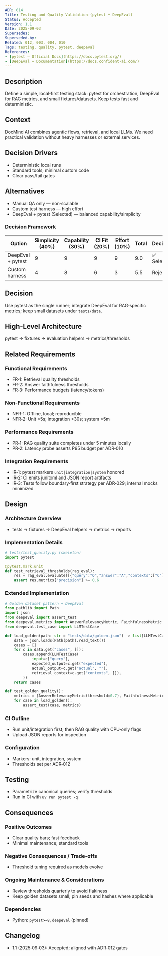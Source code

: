 ```yaml
---
ADR: 014
Title: Testing and Quality Validation (pytest + DeepEval)
Status: Accepted
Version: 1.1
Date: 2025-09-03
Supersedes:
Superseded-by:
Related: 012, 003, 004, 010
Tags: testing, quality, pytest, deepeval
References:
- [pytest — Official Docs](https://docs.pytest.org/)
- [DeepEval — Documentation](https://docs.confident-ai.com/)
---
```


## Description

Define a simple, local‑first testing stack: pytest for orchestration, DeepEval for RAG metrics, and small fixtures/datasets. Keep tests fast and deterministic.

## Context

DocMind AI combines agentic flows, retrieval, and local LLMs. We need practical validation without heavy harnesses or external services.

## Decision Drivers

- Deterministic local runs
- Standard tools; minimal custom code
- Clear pass/fail gates

## Alternatives

- Manual QA only — non‑scalable
- Custom test harness — high effort
- DeepEval + pytest (Selected) — balanced capability/simplicity

### Decision Framework

| Option              | Simplicity (40%) | Capability (30%) | CI Fit (20%) | Effort (10%) | Total | Decision      |
| ------------------- | ---------------- | ---------------- | ------------ | ------------ | ----- | ------------- |
| DeepEval + pytest   | 9                | 9                | 9            | 9            | 9.0   | ✅ Selected    |
| Custom harness      | 4                | 8                | 6            | 3            | 5.5   | Rejected      |

## Decision

Use pytest as the single runner; integrate DeepEval for RAG‑specific metrics; keep small datasets under `tests/data`.

## High-Level Architecture

pytest → fixtures → evaluation helpers → metrics/thresholds

## Related Requirements

### Functional Requirements

- FR‑1: Retrieval quality thresholds
- FR‑2: Answer faithfulness thresholds
- FR‑3: Performance budgets (latency/tokens)

### Non-Functional Requirements

- NFR‑1: Offline, local; reproducible
- NFR‑2: Unit <5s; integration <30s; system <5m

### Performance Requirements

- PR‑1: RAG quality suite completes under 5 minutes locally
- PR‑2: Latency probe asserts P95 budget per ADR‑010

### Integration Requirements

- IR‑1: pytest markers `unit|integration|system` honored
- IR‑2: CI emits junitxml and JSON report artifacts
- IR‑3: Tests follow boundary‑first strategy per ADR‑029; internal mocks minimized

## Design

### Architecture Overview

- tests → fixtures → DeepEval helpers → metrics → reports

### Implementation Details

```python
# tests/test_quality.py (skeleton)
import pytest

@pytest.mark.unit
def test_retrieval_thresholds(rag_eval):
    res = rag_eval.evaluate([{"query":"Q","answer":"A","contexts":["C"]}])
    assert res.metrics["precision"] >= 0.6
```

### Extended Implementation

```python
# Golden dataset pattern + DeepEval
from pathlib import Path
import json
from deepeval import assert_test
from deepeval.metrics import AnswerRelevancyMetric, FaithfulnessMetric
from deepeval.test_case import LLMTestCase

def load_golden(path: str = "tests/data/golden.json") -> list[LLMTestCase]:
    data = json.loads(Path(path).read_text())
    cases = []
    for c in data.get("cases", []):
        cases.append(LLMTestCase(
            input=c["query"],
            expected_output=c.get("expected"),
            actual_output=c.get("actual", ""),
            retrieval_context=c.get("contexts", []),
        ))
    return cases

def test_golden_quality():
    metrics = [AnswerRelevancyMetric(threshold=0.7), FaithfulnessMetric(threshold=0.8)]
    for case in load_golden():
        assert_test(case, metrics)
```

### CI Outline

- Run unit/integration first; then RAG quality with CPU‑only flags
- Upload JSON reports for inspection

### Configuration

- Markers: unit, integration, system
- Thresholds set per ADR‑012

## Testing

- Parametrize canonical queries; verify thresholds
- Run in CI with `uv run pytest -q`

## Consequences

### Positive Outcomes

- Clear quality bars; fast feedback
- Minimal maintenance; standard tools

### Negative Consequences / Trade-offs

- Threshold tuning required as models evolve

### Ongoing Maintenance & Considerations

- Review thresholds quarterly to avoid flakiness
- Keep golden datasets small; pin seeds and hashes where applicable

### Dependencies

- Python: `pytest>=8`, `deepeval` (pinned)

## Changelog

- 1.1 (2025‑09‑03): Accepted; aligned with ADR‑012 gates
